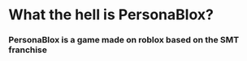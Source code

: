 # What the hell is PersonaBlox?

### PersonaBlox is a game made on roblox based on the SMT franchise
